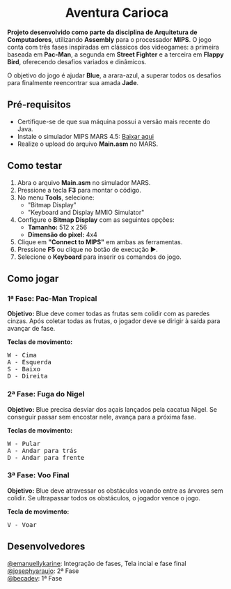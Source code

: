 <body>
    <h1 align = "center">Aventura Carioca</h1>
    <p><strong>Projeto desenvolvido como parte da disciplina de Arquitetura de Computadores</strong>, utilizando <strong>Assembly</strong> para o processador <strong>MIPS</strong>. O jogo conta com três fases inspiradas em clássicos dos videogames: a primeira baseada em <strong>Pac-Man</strong>, a segunda em <strong>Street Fighter</strong> e a terceira em <strong>Flappy Bird</strong>, oferecendo desafios variados e dinâmicos.</p>
    <p>O objetivo do jogo é ajudar <strong>Blue</strong>, a arara-azul, a superar todos os desafios para finalmente reencontrar sua amada <strong>Jade</strong>.</p>
<h2>Pré-requisitos</h2>
    <ul>
        <li>Certifique-se de que sua máquina possui a versão mais recente do Java.</li>
        <li>Instale o simulador MIPS MARS 4.5: <a href="https://drive.google.com/file/d/1na6RNWXEOFsi82-5QrT-2UvlXCWKMPPT/view?hl=pt-BR">Baixar aqui</a></li>
        <li>Realize o upload do arquivo <strong>Main.asm</strong> no MARS.</li>
    </ul>
    
   <h2>Como testar</h2>
    <ol>
        <li>Abra o arquivo <strong>Main.asm</strong> no simulador MARS.</li>
        <li>Pressione a tecla <strong>F3</strong> para montar o código.</li>
        <li>No menu <strong>Tools</strong>, selecione:
            <ul>
                <li>"Bitmap Display"</li>
                <li>"Keyboard and Display MMIO Simulator"</li>
            </ul>
        </li>
        <li>Configure o <strong>Bitmap Display</strong> com as seguintes opções:
            <ul>
                <li><strong>Tamanho:</strong> 512 x 256</li>
                <li><strong>Dimensão do pixel:</strong> 4x4</li>
            </ul>
        </li>
        <li>Clique em <strong>"Connect to MIPS"</strong> em ambas as ferramentas.</li>
        <li>Pressione <strong>F5</strong> ou clique no botão de execução ▶️.</li>
        <li>Selecione o <strong>Keyboard</strong> para inserir os comandos do jogo.</li>
    </ol>
    
  <h2>Como jogar</h2>
    
  <h3>1ª Fase: Pac-Man Tropical</h3>
    <p><strong>Objetivo:</strong> Blue deve comer todas as frutas sem colidir com as paredes cinzas. Após coletar todas as frutas, o jogador deve se dirigir à saída para avançar de fase.</p>
    <p><strong>Teclas de movimento:</strong></p>
    <pre>W - Cima
A - Esquerda
S - Baixo
D - Direita</pre>
    
   <h3>2ª Fase: Fuga do Nigel</h3>
    <p><strong>Objetivo:</strong> Blue precisa desviar dos açaís lançados pela cacatua Nigel. Se conseguir passar sem encostar nele, avança para a próxima fase.</p>
    <p><strong>Teclas de movimento:</strong></p>
    <pre>W - Pular
A - Andar para trás
D - Andar para frente</pre>
    
  <h3>3ª Fase: Voo Final</h3>
    <p><strong>Objetivo:</strong> Blue deve atravessar os obstáculos voando entre as árvores sem colidir. Se ultrapassar todos os obstáculos, o jogador vence o jogo.</p>
    <p><strong>Tecla de movimento:</strong></p>
    <pre>V - Voar</pre>
<h2>Desenvolvedores</h2>
<a  href = "https://github.com/emanuellykarine">@emanuellykarine</a>: Integração de fases, Tela incial e fase final<br>
<a  href = "https://github.com/josephyaraujo">@josephyaraujo</a>: 2ª Fase<br>
<a href = "https://github.com/becadev">@becadev</a>: 1ª Fase<br>

</body>
</html>
